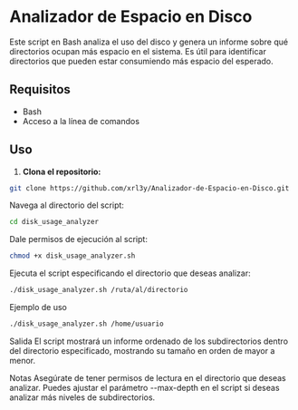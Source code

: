 # Analizador de Espacio en Disco
Este script en Bash analiza el uso del disco y genera un informe sobre qué directorios ocupan más espacio en el sistema. Es útil para identificar directorios que pueden estar consumiendo más espacio del esperado.

## Requisitos

- Bash
- Acceso a la línea de comandos

## Uso

1. **Clona el repositorio:**

```bash
git clone https://github.com/xrl3y/Analizador-de-Espacio-en-Disco.git
```
Navega al directorio del script:

   ```bash 
cd disk_usage_analyzer
```
Dale permisos de ejecución al script:

```bash
chmod +x disk_usage_analyzer.sh
```
Ejecuta el script especificando el directorio que deseas analizar:

```bash
./disk_usage_analyzer.sh /ruta/al/directorio
```

Ejemplo de uso

```bash
./disk_usage_analyzer.sh /home/usuario
```

Salida
El script mostrará un informe ordenado de los subdirectorios dentro del directorio especificado, mostrando su tamaño en orden de mayor a menor.

Notas
Asegúrate de tener permisos de lectura en el directorio que deseas analizar.
Puedes ajustar el parámetro --max-depth en el script si deseas analizar más niveles de subdirectorios.
